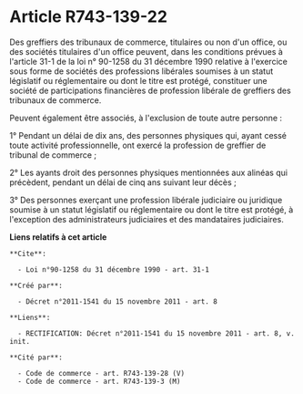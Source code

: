 # Article R743-139-22

Des greffiers des tribunaux de commerce, titulaires ou non d'un office, ou des sociétés titulaires d'un office peuvent, dans
les conditions prévues à l'article 31-1 de la loi n° 90-1258 du 31 décembre 1990 relative à l'exercice sous forme de sociétés
des professions libérales soumises à un statut législatif ou réglementaire ou dont le titre est protégé, constituer une
société de participations financières de profession libérale de greffiers des tribunaux de commerce.

Peuvent également être associés, à l'exclusion de toute autre personne :

1° Pendant un délai de dix ans, des personnes physiques qui, ayant cessé toute activité professionnelle, ont exercé la
profession de greffier de tribunal de commerce ;

2° Les ayants droit des personnes physiques mentionnées aux alinéas qui précèdent, pendant un délai de cinq ans suivant leur
décès ;

3° Des personnes exerçant une profession libérale judiciaire ou juridique soumise à un statut législatif ou réglementaire ou
dont le titre est protégé, à l'exception des administrateurs judiciaires et des mandataires judiciaires.

**Liens relatifs à cet article**

	**Cite**:

	  - Loi n°90-1258 du 31 décembre 1990 - art. 31-1

	**Créé par**:

	  - Décret n°2011-1541 du 15 novembre 2011 - art. 8

	**Liens**:

	  - RECTIFICATION: Décret n°2011-1541 du 15 novembre 2011 - art. 8, v. init.

	**Cité par**:

	  - Code de commerce - art. R743-139-28 (V)
	  - Code de commerce - art. R743-139-3 (M)
